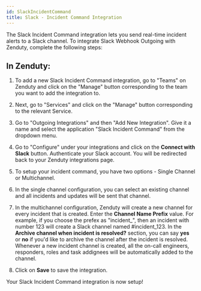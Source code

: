 ```yaml
---
id: SlackIncidentCommand
title: Slack - Incident Command Integration
---
```


The Slack Incident Command integration lets you send real-time incident alerts to a Slack channel. To integrate Slack Webhook Outgoing with Zenduty, complete the following steps:

## In Zenduty: 

1. To add a new Slack Incident Command integration, go to "Teams" on Zenduty and click on the "Manage" button corresponding to the team you want to add the integration to.

2. Next, go to "Services" and click on the "Manage" button corresponding to the relevant Service.

3. Go to "Outgoing Integrations" and then "Add New Integration". Give it a name and select the application "Slack Incident Command" from the dropdown menu.

4. Go to "Configure" under your integrations and click on the **Connect with Slack** button. Authenticate your Slack account. You will be redirected back to your Zenduty integrations page.

5. To setup your incident command, you have two options - Single Channel or Multichannel. 

6. In the single channel configuration, you can select an existing channel and all incidents and updates will be sent that channel. 

7. In the multichannel configuration, Zenduty will create a new channel for every incident that is created. Enter the **Channel Name Prefix** value. For example, if you choose the prefex as "incident_", then an incident with number 123 will create a Slack channel named #incident_123. In the **Archive channel when incident is resolved?** section, you can say **yes** or **no** if you'd like to archive the channel after the incident is resolved. Whenever a new incident channel is created, all the on-call engineers, responders, roles and task addignees will be automatically added to the channel.

8. Click on **Save** to save the integration.


Your Slack Incident Command integration is now setup!
